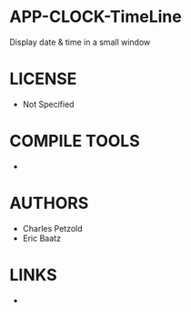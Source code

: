 APP-CLOCK-TimeLine
==================

Display date &amp; time in a small window

LICENSE
===============
* Not Specified

COMPILE TOOLS
===============
* 

AUTHORS
===============
* Charles Petzold
* Eric Baatz

LINKS
===============
* 
